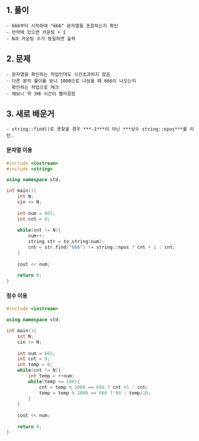 ## 1. 풀이
    - 666부터 시작하여 "666" 문자열을 포함하는지 확인
    - 만약에 있으면 카운팅 + 1
    - N과 카운팅 수가 동일하면 출력
## 2. 문제
    - 문자열을 확인하는 작업인데도 시간초과하지 않음
    - 다른 분의 풀이를 보니 1000으로 나눴을 때 666이 나오는지
      확인하는 작업으로 체크
    - 해보니 약 3배 시간이 빨라졌음
## 3. 새로 배운거
    - string::find()로 못찾을 경우 ***-1***이 아닌 ***상수 string::npos***를 리턴.
   
#### 문자열 이용
```c++
#include <iostream>
#include <string>

using namespace std;

int main(){
    int N;
    cin >> N;
   
    int num = 665;
    int cnt = 0;
    
    while(cnt != N){
        num++;
        string str = to_string(num);
        cnt = str.find("666") != string::npos ? cnt + 1 : cnt;
    }
    
    cout << num;
    
    return 0;
}
```

#### 정수 이용
```c++
#include <iostream>

using namespace std;

int main(){
    int N;
    cin >> N;
   
    int num = 665;
    int cnt = 0;
    int temp = 0;
    while(cnt != N){
        int temp = ++num;
        while(temp >= 100){
            cnt = temp % 1000 == 666 ? cnt +1 : cnt;
            temp = temp % 1000 == 666 ? 99 : temp/10;
        }
    }
    
    cout << num;
    
    return 0;
}
```
